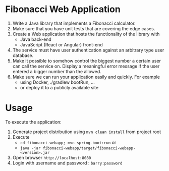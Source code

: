 # Fibonacci Web Application
1. Write a Java library that implements a Fibonacci calculator. 
2. Make sure that you have unit tests that are covering the edge cases.
3. Create a Web application that hosts the functionality of the library with
    * Java back-end
    * JavaScript (React or Angular)  front-end
4. The service must have user authentication against an arbitrary type user database.
5. Make it possible to somehow control the biggest number a certain user can call the service on. 
   Display a meaningful error message if the user entered a bigger number than the allowed.
6. Make sure we can run your application easily and quickly. For example 
    * using Docker, ./gradlew bootRun, ...
    * or deploy it to a publicly available site

# Usage
To execute the application:

1. Generate project distribution using `mvn clean install` from project root
2. Execute 
   * `cd fibonacci-webapp; mvn spring-boot:run` or 
   * `java -jar fibonacci-webapp/target/fibonacci-webapp-<version>.jar`
3. Open browser `http://localhost:8080`
4. Login with username and password : `barry:password`

